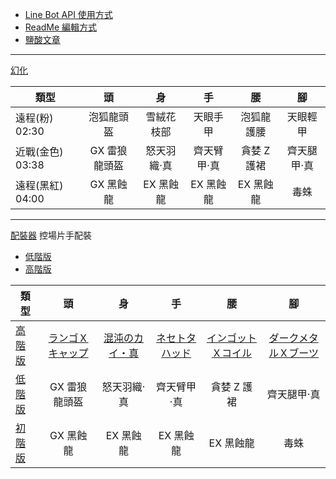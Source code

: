 - [Line Bot API 使用方式](https://ithelp.ithome.com.tw/articles/10198142)
- [ReadMe 編輯方式](https://www.jianshu.com/p/9ab92efc286a)
- [鹽酸文章](https://home.gamer.com.tw/creationDetail.php?sn=4361083)

---

[幻化](https://www.bilibili.com/video/BV1LV411n7oH/)

| 類型             |      頭       |     身      |     手      |     腰      |     腳      |
| ---------------- | :-----------: | :---------: | :---------: | :---------: | :---------: |
| 遠程(粉) 02:30   |  泡狐龍頭盔   | 雪絨花枝部  |  天眼手甲   | 泡狐龍護腰  |  天眼輕甲   |
| 近戰(金色) 03:38 | GX 雷狼龍頭盔 | 怒天羽織·真 | 齊天臂甲·真 | 貪婪 Z 護裙 | 齊天腿甲·真 |
| 遠程(黑紅) 04:00 |   GX 黑蝕龍   |  EX 黑蝕龍  |  EX 黑蝕龍  |  EX 黑蝕龍  |    毒蛛     |

---

[配裝器](https://mhxx.wiki-db.com/sim/)
控場片手配裝

- [低階版](https://reurl.cc/ZrqG6Q)
- [高階版](https://reurl.cc/g0pm9Q)

| 類型                              |                            頭                            |                           身                           |                           手                           |                             腰                             |                              腳                              |
| --------------------------------- | :------------------------------------------------------: | :----------------------------------------------------: | :----------------------------------------------------: | :--------------------------------------------------------: | :----------------------------------------------------------: |
| [高階版](https://reurl.cc/g0pm9Q) | [ランゴＸキャップ](http://wiki.mhxg.org/ida/290538.html) | [混沌のカイ・真](http://wiki.mhxg.org/ida/293639.html) | [ネセトタハッド](http://wiki.mhxg.org/ida/288565.html) | [インゴットＸコイル](http://wiki.mhxg.org/ida/290491.html) | [ダークメタルＸブーツ](http://wiki.mhxg.org/ida/293626.html) |
| [低階版](https://reurl.cc/ZrqG6Q) |                      GX 雷狼龍頭盔                       |                      怒天羽織·真                       |                      齊天臂甲·真                       |                        貪婪 Z 護裙                         |                         齊天腿甲·真                          |
| [初階版](https://reurl.cc/qO41X3) |                        GX 黑蝕龍                         |                       EX 黑蝕龍                        |                       EX 黑蝕龍                        |                         EX 黑蝕龍                          |                             毒蛛                             |
